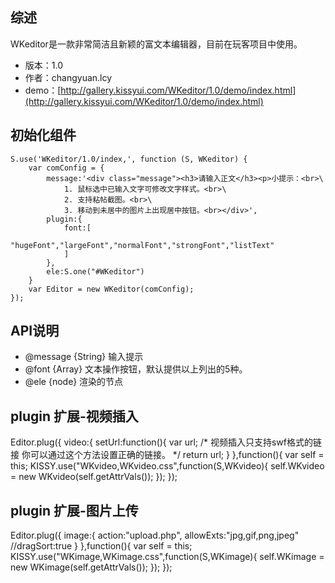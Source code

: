 ## 综述

WKeditor是一款非常简洁且新颖的富文本编辑器，目前在玩客项目中使用。

* 版本：1.0
* 作者：changyuan.lcy
* demo：[http://gallery.kissyui.com/WKeditor/1.0/demo/index.html](http://gallery.kissyui.com/WKeditor/1.0/demo/index.html)

## 初始化组件

    S.use('WKeditor/1.0/index,', function (S, WKeditor) {
        var comConfig = {
            message:'<div class="message"><h3>请输入正文</h3><p>小提示：<br>\
                1. 鼠标选中已输入文字可修改文字样式。<br>\
                2. 支持粘帖截图。<br>\
                3. 移动到未居中的图片上出现居中按钮。<br></div>',
            plugin:{
                font:[
                    "hugeFont","largeFont","normalFont","strongFont","listText"
                ]
            },
            ele:S.one("#WKeditor")
        }
        var Editor = new WKeditor(comConfig);
    });

## API说明
* @message {String} 输入提示
* @font {Array} 文本操作按钮，默认提供以上列出的5种。
* @ele {node} 渲染的节点

## plugin 扩展-视频插入
Editor.plug({
    video:{
        setUrl:function(){
            var url;
            /*
                视频插入只支持swf格式的链接
                你可以通过这个方法设置正确的链接。
            */
            return url;
        }
},function(){
    var self = this;
    KISSY.use("WKvideo,WKvideo.css",function(S,WKvideo){
        self.WKvideo = new WKvideo(self.getAttrVals());
    });
});

## plugin 扩展-图片上传
Editor.plug({
    image:{
        action:"upload.php",
        allowExts:"jpg,gif,png,jpeg"
        //dragSort:true
    }
},function(){
    var self = this;
    KISSY.use("WKimage,WKimage.css",function(S,WKimage){
        self.WKimage = new WKimage(self.getAttrVals());
    });
});